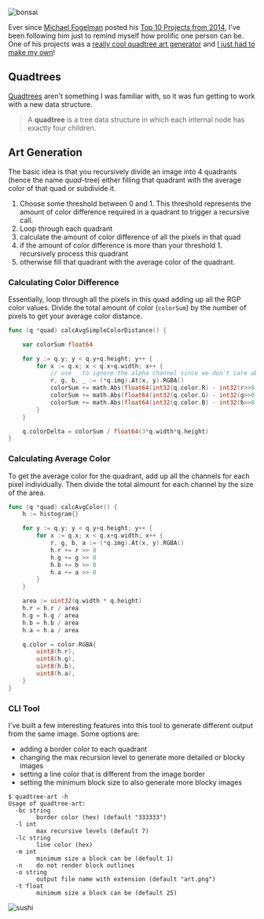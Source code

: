 ![bonsai](https://user-images.githubusercontent.com/7358/42061154-c7a36824-7aee-11e8-822a-486bf40dc065.png)

Ever since [Michael Fogelman](https://www.michaelfogleman.com/) posted his [Top 10 Projects from 2014](https://medium.com/@fogleman/my-top-10-side-projects-from-2014-713a78d6fc9d), I've been following him just to remind myself how prolific one person can be.  One of his projects was a [really cool quadtree art generator](https://www.michaelfogleman.com/static/quads/) and [I just had to make my own](https://github.com/bwiggs/quadtree-art)!

## Quadtrees

[Quadtrees](https://en.wikipedia.org/wiki/Quadtree) aren't something I was familiar with, so it was fun getting to work with a new data structure.

> A **quadtree** is a tree data structure in which each internal node has exactly four children.

## Art Generation

The basic idea is that you recursively divide an image into 4 quadrants (hence the name *quad*-tree) either filling that quadrant with the average color of that quad or subdivide it.

1. Choose some threshold between 0 and 1. This threshold represents the amount of color difference required in a quadrant to trigger a recursive call.
2. Loop through each quadrant
  1. calculate the amount of color difference of all the pixels in that quad
  3. if the amount of color difference is more than your threshold
    1. recursively process this quadrant
  4. otherwise fill that quadrant with the average color of the quadrant.

### Calculating Color Difference

Essentially, loop through all the pixels in this quad adding up all the RGP color values.
Divide the total amount of color (`colorSum`) by the number of pixels to get your average color distance.

```go
func (q *quad) calcAvgSimpleColorDistance() {

	var colorSum float64

	for y := q.y; y < q.y+q.height; y++ {
		for x := q.x; x < q.x+q.width; x++ {
			// use _ to ignore the alpha channel since we don't care about that
			r, g, b, _ := (*q.img).At(x, y).RGBA()
			colorSum += math.Abs(float64(int32(q.color.R) - int32(r>>8)))
			colorSum += math.Abs(float64(int32(q.color.G) - int32(g>>8)))
			colorSum += math.Abs(float64(int32(q.color.B) - int32(b>>8)))
		}
	}

	q.colorDelta = colorSum / float64(3*q.width*q.height)
}
```

### Calculating Average Color

To get the average color for the quadrant, add up all the channels for each pixel individually.
Then divide the total almount for each channel by the size of the area.

```go
func (q *quad) calcAvgColor() {
	h := histogram{}

	for y := q.y; y < q.y+q.height; y++ {
		for x := q.x; x < q.x+q.width; x++ {
			r, g, b, a := (*q.img).At(x, y).RGBA()
			h.r += r >> 8
			h.g += g >> 8
			h.b += b >> 8
			h.a += a >> 8
		}
	}

	area := uint32(q.width * q.height)
	h.r = h.r / area
	h.g = h.g / area
	h.b = h.b / area
	h.a = h.a / area

	q.color = color.RGBA{
		uint8(h.r),
		uint8(h.g),
		uint8(h.b),
		uint8(h.a),
	}
}
```

### CLI Tool

I've built a few interesting features into this tool to generate different output from the same image.
Some options are:

- adding a border color to each quadrant
- changing the max recursion level to generate more detailed or blocky images
- setting a line color that is different from the image border
- setting the minimum block size to also generate more blocky images


```shell
$ quadtree-art -h
Usage of quadtree-art:
  -bc string
    	border color (hex) (default "333333")
  -l int
    	max recursive levels (default 7)
  -lc string
    	line color (hex)
  -m int
    	minimum size a block can be (default 1)
  -n	do not render block outlines
  -o string
    	output file name with extension (default "art.png")
  -t float
    	minimum size a block can be (default 25)
```

![sushi](https://user-images.githubusercontent.com/7358/42061162-d21afce0-7aee-11e8-83e2-ffaab1da5870.png)
